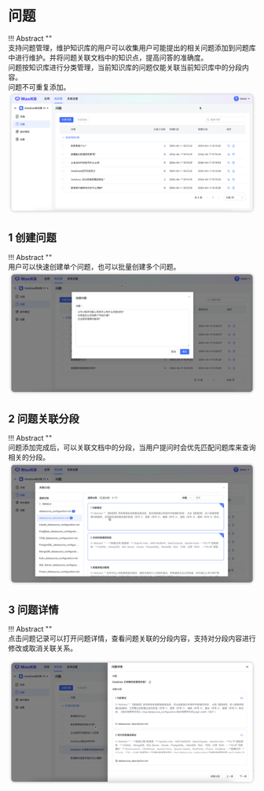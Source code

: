 # 问题
!!! Abstract ""  
    支持问题管理，维护知识库的用户可以收集用户可能提出的相关问题添加到问题库中进行维护。并将问题关联文档中的知识点，提高问答的准确度。     
    问题按知识库进行分类管理，当前知识库的问题仅能关联当前知识库中的分段内容。   
    问题不可重复添加。    
![问题列表](../../img/dataset/problem_list.png)
## 1 创建问题
!!! Abstract ""  
    用户可以快速创建单个问题，也可以批量创建多个问题。
![创建问题](../../img/dataset/create_problem.png)

## 2 问题关联分段
!!! Abstract ""  
    问题添加完成后，可以关联文档中的分段，当用户提问时会优先匹配问题库来查询相关的分段。
![问题关联分段](../../img/dataset/problem_segmentation.png)

## 3 问题详情

!!! Abstract ""  
    点击问题记录可以打开问题详情，查看问题关联的分段内容，支持对分段内容进行修改或取消关联关系。

![问题详情](../../img/dataset/problem_detail.png)